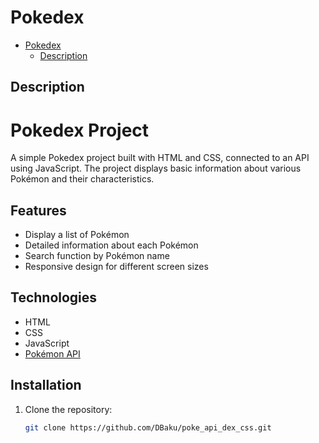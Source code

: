 # Pokedex

-   [Pokedex](#pokedex)
    -   [Description](#description)

## Description

# Pokedex Project

A simple Pokedex project built with HTML and CSS, connected to an API using JavaScript. The project displays basic information about various Pokémon and their characteristics.

## Features

-   Display a list of Pokémon
-   Detailed information about each Pokémon
-   Search function by Pokémon name
-   Responsive design for different screen sizes

## Technologies

-   HTML
-   CSS
-   JavaScript
-   [Pokémon API](https://pokeapi.co/)

## Installation

1. Clone the repository:
    ```bash
    git clone https://github.com/DBaku/poke_api_dex_css.git
    ```
